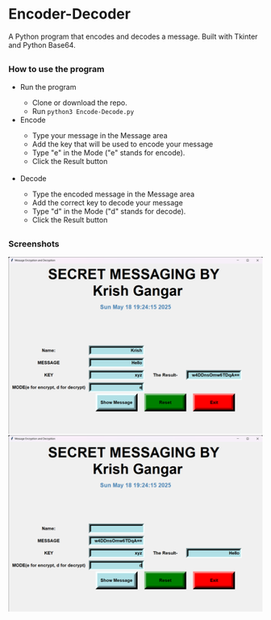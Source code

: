 # Encoder-Decoder
A Python program that encodes and decodes a message. Built with Tkinter and Python Base64.

##
### How to use the program

<ul>
  <li>Run the program</li>
    <ul>
      <li>Clone or download the repo.</li>
      <li>Run <code>python3 Encode-Decode.py</code></li>
    </ul>
  <li>Encode</li>
    <ul>
      <li>Type your message in the Message area</li>
      <li>Add the key that will be used to encode your message</li>
      <li>Type "e" in the Mode ("e" stands for encode).</li>
      <li>Click the Result button</li>
    </ul>
  <br />
  <li>Decode</li>
    <ul>
      <li>Type the encoded message in the Message area</li>
      <li>Add the correct key to decode your message</li>
      <li>Type "d" in the Mode ("d" stands for decode).</li>
      <li>Click the Result button</li>
    </ul>
</ul>

##
### Screenshots
<img src="/SC/1.png" alt="1"/>

<img src="/SC/2.png" alt="2"/>
